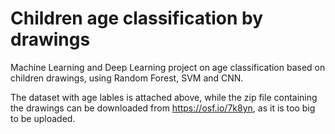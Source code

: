 # Children age classification by drawings

Machine Learning and Deep Learning project on age classification based on children drawings, using Random Forest, SVM and CNN.

The dataset with age lables is attached above, while the zip file containing the drawings can be downloaded from https://osf.io/7k8yn, as it is too big to be uploaded.
